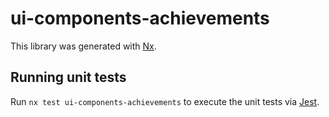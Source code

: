# ui-components-achievements

This library was generated with [Nx](https://nx.dev).

## Running unit tests

Run `nx test ui-components-achievements` to execute the unit tests via [Jest](https://jestjs.io).

